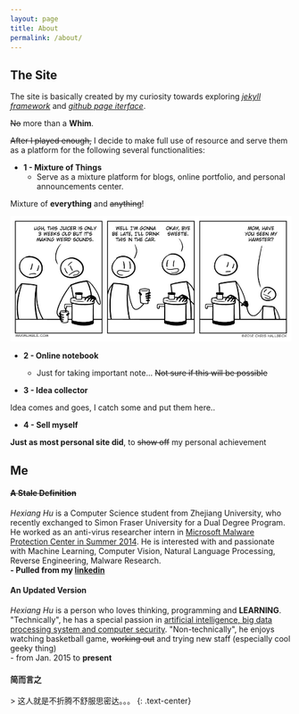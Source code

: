 ```yaml
---
layout: page
title: About
permalink: /about/
---
```


## The Site

The site is basically created by my curiosity towards exploring  [_jekyll framework_](https://www.http://jekyllrb.com/) and [_github page iterface_](https://https://pages.github.com/).

<div class="maxim">
<s>No</s> more than a <strong>Whim</strong>.
</div>

<p>
  <s>After I played enough,</s> I decide to make full use of resource and serve them as a platform for the following several functionalities:
</p>

* __1 - Mixture of Things__
  * Serve as a mixture platform for blogs, online portfolio, and personal announcements center.

<div class="maxim">
Mixture of <strong>everything</strong> and <s>anything</s>!
</div>

![alt juicer](/images/pages/about-juicer.png)

* __2 - Online notebook__
  * Just for taking important note... <s>Not sure if this will be possible</s>


* __3 - Idea collector__

<div class="maxim">
Idea comes and goes, I catch some and put them here..
</div>

* __4 - Sell myself__

<div class="maxim">
  <strong>Just as most personal site did</strong>, to <s>show off</s> my personal achievement
</div>

## Me

<h4 class="text-center"><s>A <strong>Stale</strong> Definition</s></h4>

<div class="maxim">
  <div>
    <i>Hexiang Hu</i> is a Computer Science student from Zhejiang University, who recently exchanged to Simon Fraser University for a Dual Degree Program. He worked as an anti-virus researcher intern in <u>Microsoft Malware Protection Center in Summer 2014</u>. He is interested with and passionate with Machine Learning, Computer Vision, Natural Language Processing, Reverse Engineering, Malware Research.
  </div>

  <div class="text-right">
    <strong>
      - Pulled from my <a href="http://www.linkedin.com/in/hexianghu">linkedin</a>
    </strong>
  </div>
</div>

<h4 class="text-center"><strong>An Updated Version</strong></h4>

<div class="maxim">
  <div>
    <i>Hexiang Hu</i> is a person who loves thinking, programming and <strong>LEARNING</strong>. "Technically", he has a special passion in <u>artificial intelligence, big data processing system and computer security</u>. "Non-technically", he enjoys watching basketball game, <s>working out</s> and trying new staff (especially cool geeky thing)
  </div>

  <div class="text-right">
      - from Jan. 2015 to <strong>present</strong>
  </div>
</div>

<h4 class="text-center"><strong>简而言之</strong></h4>
> 这人就是不折腾不舒服思密达。。。
{: .text-center}
